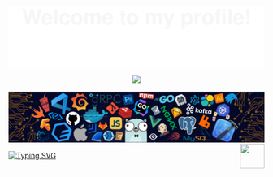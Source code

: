 ![](assets/Bottom_up.svg)

<!--   my-icons -->
<p align="center">
    <a href="https://github.com/delmond147/delmond"><img src="https://img.shields.io/badge/status-updating-brightgreen.svg"></a>

</p>

<!--   my-header-img -->

![](./src/header_.png)
<a href="https://www.javascript.com/"><img src="https://upload.wikimedia.org/wikipedia/commons/9/99/Unofficial_JavaScript_logo_2.svg" align="right" height="48" width="48" ></a>

<!--   my-ticker -->

[![Typing SVG](https://readme-typing-svg.herokuapp.com?color=%F99314BE&center=true&vCenter=true&width=600&lines=Hi+there+👋,;+Welcome+to+My+Profile!;+I+am+Delmond+Bongha;+a+full+stack+developer;Over+2+years+of+programming+experience;Always+learning+new+things+;+JavaScript+Developer+;+Crossplatform+Developer+;Machine+learning+&+AI+enthusiast)](https://git.io/typing-svg)
